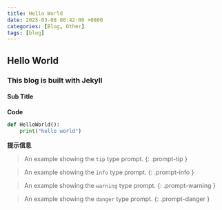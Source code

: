 ```yaml
---
title: Hello World
date: 2025-03-08 00:42:00 +0800
categories: [Blog, Other]
tags: [blog]
---
```

## Hello World
### This blog is built with Jekyll
#### Sub Title

**Code**

```python
def HelloWorld():
    print("hello world")
```

**提示信息**

> An example showing the `tip` type prompt.
{: .prompt-tip }

> An example showing the `info` type prompt.
{: .prompt-info }

> An example showing the `warning` type prompt.
{: .prompt-warning }

> An example showing the `danger` type prompt.
{: .prompt-danger }
